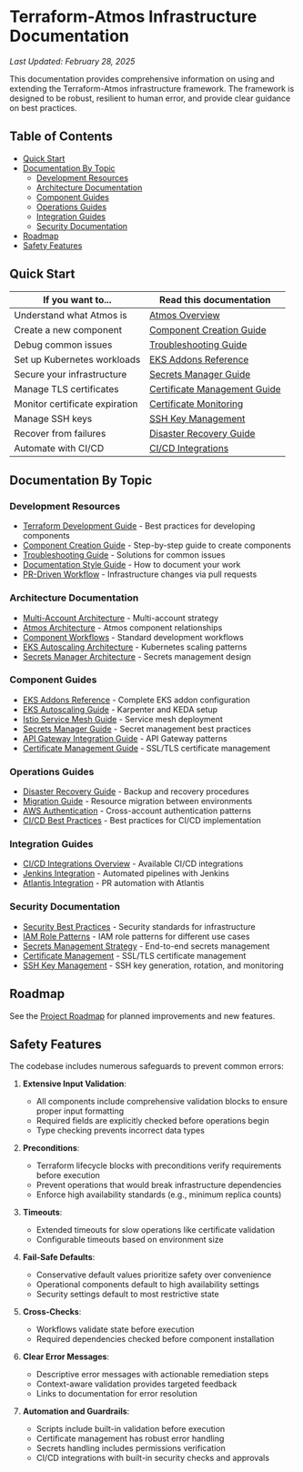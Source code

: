 # Terraform-Atmos Infrastructure Documentation

_Last Updated: February 28, 2025_

This documentation provides comprehensive information on using and extending the Terraform-Atmos infrastructure framework. The framework is designed to be robust, resilient to human error, and provide clear guidance on best practices.

## Table of Contents

- [Quick Start](#quick-start)
- [Documentation By Topic](#documentation-by-topic)
  - [Development Resources](#development-resources)
  - [Architecture Documentation](#architecture-documentation)
  - [Component Guides](#component-guides)
  - [Operations Guides](#operations-guides)
  - [Integration Guides](#integration-guides)
  - [Security Documentation](#security-documentation)
- [Roadmap](#roadmap)
- [Safety Features](#safety-features)

## Quick Start

| If you want to... | Read this documentation |
|-------------------|-------------------------|
| Understand what Atmos is | [Atmos Overview](atmos-guide.md) |
| Create a new component | [Component Creation Guide](terraform-component-creation-guide.md) |
| Debug common issues | [Troubleshooting Guide](troubleshooting-guide.md) |
| Set up Kubernetes workloads | [EKS Addons Reference](eks-addons-reference.md) |
| Secure your infrastructure | [Secrets Manager Guide](secrets-manager-guide.md) |
| Manage TLS certificates | [Certificate Management Guide](certificate-management-guide.md) |
| Monitor certificate expiration | [Certificate Monitoring](certificate-management-guide.md#automated-certificate-monitoring) |
| Manage SSH keys | [SSH Key Management](../scripts/certificates/README.md) |
| Recover from failures | [Disaster Recovery Guide](disaster-recovery-guide.md) |
| Automate with CI/CD | [CI/CD Integrations](../integrations/README.md) |

## Documentation By Topic

### Development Resources

- [Terraform Development Guide](terraform-development-guide.md) - Best practices for developing components
- [Component Creation Guide](terraform-component-creation-guide.md) - Step-by-step guide to create components
- [Troubleshooting Guide](troubleshooting-guide.md) - Solutions for common issues
- [Documentation Style Guide](documentation-style-guide.md) - How to document your work
- [PR-Driven Workflow](pull-request-workflow-guide.md) - Infrastructure changes via pull requests

### Architecture Documentation

- [Multi-Account Architecture](diagrams/multi-account-architecture.md) - Multi-account strategy
- [Atmos Architecture](diagrams/atmos-architecture.md) - Atmos component relationships
- [Component Workflows](diagrams/component-workflows.md) - Standard development workflows
- [EKS Autoscaling Architecture](diagrams/eks-autoscaling-architecture.md) - Kubernetes scaling patterns
- [Secrets Manager Architecture](diagrams/secrets-manager-architecture.md) - Secrets management design

### Component Guides

- [EKS Addons Reference](eks-addons-reference.md) - Complete EKS addon configuration
- [EKS Autoscaling Guide](eks-autoscaling-guide.md) - Karpenter and KEDA setup
- [Istio Service Mesh Guide](istio-service-mesh-guide.md) - Service mesh deployment
- [Secrets Manager Guide](secrets-manager-guide.md) - Secret management best practices
- [API Gateway Integration Guide](api-gateway-integration-guide.md) - API Gateway patterns
- [Certificate Management Guide](certificate-management-guide.md) - SSL/TLS certificate management

### Operations Guides

- [Disaster Recovery Guide](disaster-recovery-guide.md) - Backup and recovery procedures
- [Migration Guide](migration-guide.md) - Resource migration between environments
- [AWS Authentication](aws-authentication.md) - Cross-account authentication patterns
- [CI/CD Best Practices](cicd-integration-guide.md) - Best practices for CI/CD implementation

### Integration Guides

- [CI/CD Integrations Overview](../integrations/README.md) - Available CI/CD integrations
- [Jenkins Integration](../integrations/jenkins/README.md) - Automated pipelines with Jenkins
- [Atlantis Integration](../integrations/atlantis/README.md) - PR automation with Atlantis

### Security Documentation

- [Security Best Practices](security-best-practices-guide.md) - Security standards for infrastructure
- [IAM Role Patterns](iam-role-patterns-guide.md) - IAM role patterns for different use cases
- [Secrets Management Strategy](secrets-manager-guide.md) - End-to-end secrets management
- [Certificate Management](certificate-management-guide.md) - SSL/TLS certificate management
- [SSH Key Management](../scripts/certificates/README.md) - SSH key generation, rotation, and monitoring

## Roadmap

See the [Project Roadmap](project-roadmap.md) for planned improvements and new features.

## Safety Features

The codebase includes numerous safeguards to prevent common errors:

1. **Extensive Input Validation**:
   - All components include comprehensive validation blocks to ensure proper input formatting
   - Required fields are explicitly checked before operations begin
   - Type checking prevents incorrect data types

2. **Preconditions**:
   - Terraform lifecycle blocks with preconditions verify requirements before execution
   - Prevent operations that would break infrastructure dependencies
   - Enforce high availability standards (e.g., minimum replica counts)

3. **Timeouts**:
   - Extended timeouts for slow operations like certificate validation
   - Configurable timeouts based on environment size

4. **Fail-Safe Defaults**:
   - Conservative default values prioritize safety over convenience
   - Operational components default to high availability settings
   - Security settings default to most restrictive state

5. **Cross-Checks**:
   - Workflows validate state before execution
   - Required dependencies checked before component installation

6. **Clear Error Messages**:
   - Descriptive error messages with actionable remediation steps
   - Context-aware validation provides targeted feedback
   - Links to documentation for error resolution

7. **Automation and Guardrails**:
   - Scripts include built-in validation before execution
   - Certificate management has robust error handling
   - Secrets handling includes permissions verification
   - CI/CD integrations with built-in security checks and approvals